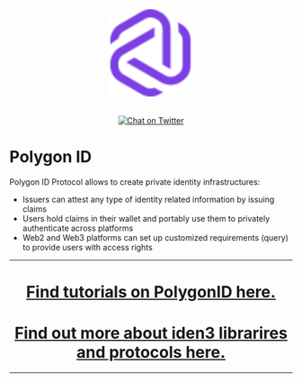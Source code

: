 <div align="center">
<img src="https://github.com/0xPolygonID/.github/blob/main/profile/logo.svg" width="150"/>
</div>
<br />
<div align="center">

[![Chat on Twitter][ico-twitter]][link-twitter]

</div>

[ico-twitter]: https://img.shields.io/twitter/url?color=black&label=0xpolygonid&logoColor=black&style=social&url=https%3A%2F%2Ftwitter.com%2F0xpolygonid

[link-twitter]: https://twitter.com/0xpolygonid

# Polygon ID

Polygon ID Protocol allows to create private identity infrastructures:

- Issuers can attest any type of identity related information by issuing claims
- Users hold claims in their wallet and portably use them to privately authenticate across platforms
- Web2 and Web3 platforms can set up customized requirements (query) to provide users with access rights

---
# <div align="center"><b>[Find tutorials on PolygonID here.](https://0xpolygonid.github.io/tutorials/)</b></div>
# <div align="center"><b>[Find out more about iden3 librarires and protocols here.](https://docs.iden3.io)</b></div>

---
